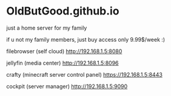 # OldButGood.github.io
just a home server for my family

if u not my family members, just buy access only 9.99$/week :)

filebrowser (self cloud)
http://192.168.1.5:8080

jellyfin (media center)
http://192.168.1.5:8096

crafty (minecraft server control panel)
https://192.168.1.5:8443

cockpit (server manager)
http://192.168.1.5:9090
